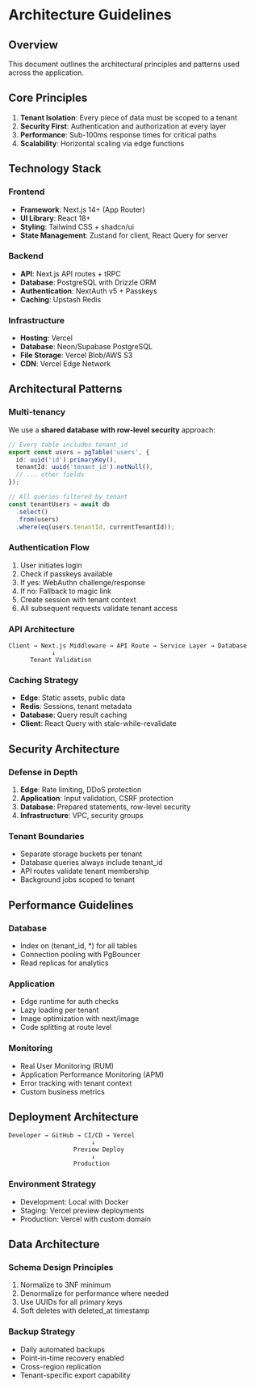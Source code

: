 # Architecture Guidelines

## Overview

This document outlines the architectural principles and patterns used across the application.

## Core Principles

1. **Tenant Isolation**: Every piece of data must be scoped to a tenant
2. **Security First**: Authentication and authorization at every layer
3. **Performance**: Sub-100ms response times for critical paths
4. **Scalability**: Horizontal scaling via edge functions

## Technology Stack

### Frontend
- **Framework**: Next.js 14+ (App Router)
- **UI Library**: React 18+
- **Styling**: Tailwind CSS + shadcn/ui
- **State Management**: Zustand for client, React Query for server

### Backend
- **API**: Next.js API routes + tRPC
- **Database**: PostgreSQL with Drizzle ORM
- **Authentication**: NextAuth v5 + Passkeys
- **Caching**: Upstash Redis

### Infrastructure
- **Hosting**: Vercel
- **Database**: Neon/Supabase PostgreSQL
- **File Storage**: Vercel Blob/AWS S3
- **CDN**: Vercel Edge Network

## Architectural Patterns

### Multi-tenancy

We use a **shared database with row-level security** approach:

```typescript
// Every table includes tenant_id
export const users = pgTable('users', {
  id: uuid('id').primaryKey(),
  tenantId: uuid('tenant_id').notNull(),
  // ... other fields
});

// All queries filtered by tenant
const tenantUsers = await db
  .select()
  .from(users)
  .where(eq(users.tenantId, currentTenantId));
```

### Authentication Flow

1. User initiates login
2. Check if passkeys available
3. If yes: WebAuthn challenge/response
4. If no: Fallback to magic link
5. Create session with tenant context
6. All subsequent requests validate tenant access

### API Architecture

```
Client → Next.js Middleware → API Route → Service Layer → Database
            ↓
      Tenant Validation
```

### Caching Strategy

- **Edge**: Static assets, public data
- **Redis**: Sessions, tenant metadata
- **Database**: Query result caching
- **Client**: React Query with stale-while-revalidate

## Security Architecture

### Defense in Depth

1. **Edge**: Rate limiting, DDoS protection
2. **Application**: Input validation, CSRF protection
3. **Database**: Prepared statements, row-level security
4. **Infrastructure**: VPC, security groups

### Tenant Boundaries

- Separate storage buckets per tenant
- Database queries always include tenant_id
- API routes validate tenant membership
- Background jobs scoped to tenant

## Performance Guidelines

### Database
- Index on (tenant_id, *) for all tables
- Connection pooling with PgBouncer
- Read replicas for analytics

### Application
- Edge runtime for auth checks
- Lazy loading per tenant
- Image optimization with next/image
- Code splitting at route level

### Monitoring
- Real User Monitoring (RUM)
- Application Performance Monitoring (APM)
- Error tracking with tenant context
- Custom business metrics

## Deployment Architecture

```
Developer → GitHub → CI/CD → Vercel
                       ↓
                  Preview Deploy
                       ↓
                  Production
```

### Environment Strategy
- Development: Local with Docker
- Staging: Vercel preview deployments
- Production: Vercel with custom domain

## Data Architecture

### Schema Design Principles
1. Normalize to 3NF minimum
2. Denormalize for performance where needed
3. Use UUIDs for all primary keys
4. Soft deletes with deleted_at timestamp

### Backup Strategy
- Daily automated backups
- Point-in-time recovery enabled
- Cross-region replication
- Tenant-specific export capability